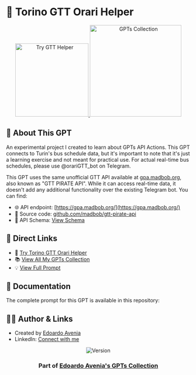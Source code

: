 # 🚌 Torino GTT Orari Helper
<div align="center">
  <a href="https://chatgpt.com/g/g-4YsHW0wBz-torino-gtt-orari-helper">
    <img src="https://img.shields.io/badge/TRY_THIS_GPT-37a779?style=for-the-badge&logo=openai&logoWidth=20" alt="Try GTT Helper" width="200">
  </a>
  <a href="https://github.com/edoardoavenia/edoardo-avenia-gpt-collection">
    <img src="https://img.shields.io/badge/VIEW_ALL_MY_GPTs-4f46e5?style=for-the-badge&logo=github&logoWidth=20" alt="GPTs Collection" width="250">
  </a>
</div>

## 🤖 About This GPT
An experimental project I created to learn about GPTs API Actions. This GPT connects to Turin's bus schedule data, but it's important to note that it's just a learning exercise and not meant for practical use. For actual real-time bus schedules, please use @orariGTT_bot on Telegram.

This GPT uses the same unofficial GTT API available at [gpa.madbob.org](https://gpa.madbob.org/), also known as "GTT PIRATE API". While it can access real-time data, it doesn't add any additional functionality over the existing Telegram bot. You can find:
- 🌐 API endpoint: [https://gpa.madbob.org/](https://gpa.madbob.org/)
- 📂 Source code: [github.com/madbob/gtt-pirate-api](https://github.com/madbob/gtt-pirate-api)
- 📄 API Schema: [View Schema](./gtt-pirate-openapi.yaml)

## 🔗 Direct Links
- 🎯 [Try Torino GTT Orari Helper](https://chatgpt.com/g/g-4YsHW0wBz-torino-gtt-orari-helper)
- 📚 [View All My GPTs Collection](https://github.com/edoardoavenia/edoardo-avenia-gpt-collection)
- 💡 [View Full Prompt](./PROMPT.md)

## 📖 Documentation
The complete prompt for this GPT is available in this repository:

## 👨‍💻 Author & Links
- Created by [Edoardo Avenia](https://github.com/edoardoavenia)
- LinkedIn: [Connect with me](https://www.linkedin.com/in/edoardoavenia/)

<div align="center">
  <img src="https://img.shields.io/badge/v0.1-Beta-orange?style=flat-square&logo=v" alt="Version">
</div>

<div align="center">
  <h3>Part of <a href="https://github.com/edoardoavenia/edoardo-avenia-gpt-collection">Edoardo Avenia's GPTs Collection</a></h3>
</div>